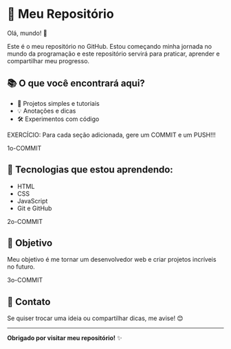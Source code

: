 # 🚀 Meu Repositório

Olá, mundo! 👋

Este é o meu repositório no GitHub. Estou começando minha jornada no mundo da programação e este repositório servirá para praticar, aprender e compartilhar meu progresso.

## 📚 O que você encontrará aqui?

- 📝 Projetos simples e tutoriais
- 💡 Anotações e dicas
- 🛠️ Experimentos com código

EXERCÍCIO:
Para cada seção adicionada, gere um COMMIT e um PUSH!!!

1o-COMMIT
## 🌱 Tecnologias que estou aprendendo:

- HTML
- CSS
- JavaScript
- Git e GitHub


2o-COMMIT
## 🎯 Objetivo

Meu objetivo é me tornar um desenvolvedor web e criar projetos incríveis no futuro.

3o-COMMIT
## 💬 Contato

Se quiser trocar uma ideia ou compartilhar dicas, me avise! 😊

---

**Obrigado por visitar meu repositório!** ✨
